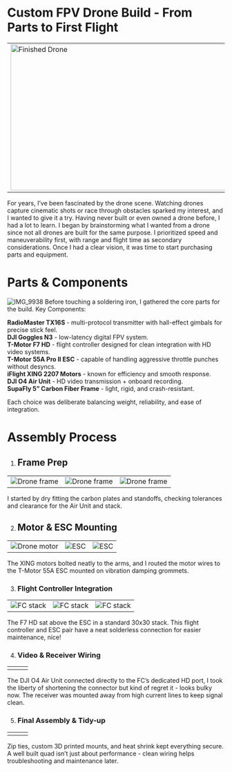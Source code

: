 # Custom FPV Drone Build - From Parts to First Flight
<table align="center">
  <tr>
    <td>
      <img src="https://github.com/user-attachments/assets/41a91c4a-aa20-416a-8e03-896d3797085f" alt="Finished Drone" width="600" height="338">
    </td>
    <td>
      <img src="https://github.com/user-attachments/assets/121ef716-b179-4fc7-9722-37cfce5dfef0" alt="Flying footage from drone!" >
    </td>
  </tr>
</table>
For years, I’ve been fascinated by the drone scene. Watching drones capture cinematic shots or race through obstacles sparked my interest, and I wanted to give it a try. Having never built or even owned a drone before, I had a lot to learn. I began by brainstorming what I wanted from a drone since not all drones are built for the same purpose. I prioritized speed and maneuverability first, with range and flight time as secondary considerations. Once I had a clear vision, it was time to start purchasing parts and equipment.


# Parts & Components
![IMG_9938](https://github.com/user-attachments/assets/d99e876b-3964-4325-861e-4833d4d48c05)
Before touching a soldering iron, I gathered the core parts for the build.
Key Components:

**RadioMaster TX16S** - multi-protocol transmitter with hall-effect gimbals for precise stick feel.  
**DJI Goggles N3** - low-latency digital FPV system.  
**T-Motor F7 HD** - flight controller designed for clean integration with HD video systems.  
**T-Motor 55A Pro II ESC** - capable of handling aggressive throttle punches without desyncs.  
**iFlight XING 2207 Motors** - known for efficiency and smooth response.  
**DJI O4 Air Unit** - HD video transmission + onboard recording.  
**SupaFly 5” Carbon Fiber Frame** - light, rigid, and crash-resistant.  

Each choice was deliberate balancing weight, reliability, and ease of integration.

# Assembly Process
1. ## Frame Prep
<table align="center">
  <tr>
    <td>
      <img src="https://github.com/user-attachments/assets/324598f9-3496-496a-92eb-70fc0c61390f" alt="Drone frame">
    </td>
    <td>
      <img src="https://github.com/user-attachments/assets/33158480-1647-44af-a1e2-700411d329c6" alt="Drone frame" >
    </td>
    <td>
      <img src="https://github.com/user-attachments/assets/8ef9784c-9fd2-4067-9937-637bd426b12a" alt="Drone frame" >
    </td>
  </tr>
</table>
I started by dry fitting the carbon plates and standoffs, checking tolerances and clearance for the Air Unit and stack.

2. ## Motor & ESC Mounting
<table align="center">
  <tr>
    <td>
      <img src="https://github.com/user-attachments/assets/d1cfd497-38cf-49de-9c66-c5f8c5deeda3" alt="Drone motor">
    </td>
    <td>
      <img src="https://github.com/user-attachments/assets/c965e8e8-baf6-4db1-bf98-d4b2478ea0bf" alt="ESC" >
    </td>
    <td>
      <img src="https://github.com/user-attachments/assets/dd8da334-d487-406b-85f3-88c797ccc0a2" alt="ESC" >
    </td>

  </tr>
</table>
The XING motors bolted neatly to the arms, and I routed the motor wires to the T-Motor 55A ESC mounted on vibration damping grommets.

3. ### Flight Controller Integration
<table align="center">
  <tr>
    <td>
      <img src="https://github.com/user-attachments/assets/a3525db6-eb53-4a7b-a266-38e833d19421" alt="FC stack">
    </td>
    <td>
      <img src="https://github.com/user-attachments/assets/243726da-56cc-4755-89d6-20598697fb30" alt="FC stack" >
    </td>
    <td>
      <img src="https://github.com/user-attachments/assets/5ab6c9e3-ef87-42cb-aca1-5f2630ed64c4" alt="FC stack" >
    </td>
  </tr>
</table>
The F7 HD sat above the ESC in a standard 30x30 stack. This flight controller and ESC pair have a neat solderless connection for easier maintenance, nice!

4. ### Video & Receiver Wiring
<table align="center">
  <tr>
    <td>
      <img src="https://github.com/user-attachments/assets/14e414b4-8b02-4647-ad6f-9710df742df6" alt="">
    </td>
    <td>
      <img src="https://github.com/user-attachments/assets/c0ac0067-24d7-4d58-ba1b-ee4e57fed8bb" alt="" >
    </td>
    <td>
      <img src="https://github.com/user-attachments/assets/7bca5435-e5fe-4245-9013-9f1e08abaf1e" alt="" >
    </td>
  </tr>
</table>
The DJI O4 Air Unit connected directly to the FC’s dedicated HD port, I took the liberty of shortening the connector but kind of regret it - looks bulky now. The receiver was mounted away from high current lines to keep signal clean.

5. ### Final Assembly & Tidy-up
<table align="center">
  <tr>
    <td>
      <img src="https://github.com/user-attachments/assets/abff59c2-762e-4330-aef7-a3ea8419964b" alt="">
    </td>
    <td>
      <img src="https://github.com/user-attachments/assets/a2b95542-d0ba-4ab8-bcea-b6df31bf90f1" alt="" >
    </td>
    <td>
      <img src="https://github.com/user-attachments/assets/6ef2c346-4fec-4e0d-a273-31b5294d4363" alt="" >
    </td>
  </tr>
</table>
Zip ties, custom 3D printed mounts, and heat shrink kept everything secure. A well built quad isn’t just about performance - clean wiring helps troubleshooting and maintenance later.

